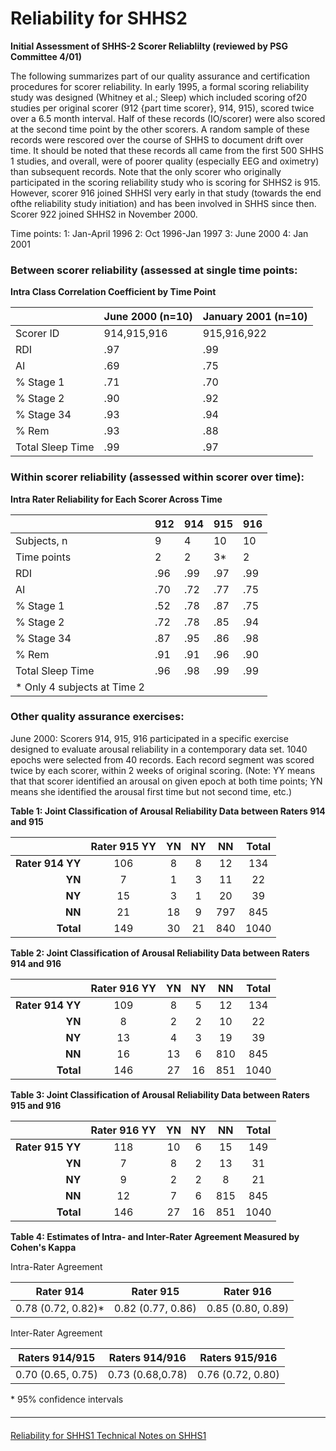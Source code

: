 # Reliability for SHHS2

**Initial Assessment of SHHS-2 Scorer Reliablilty (reviewed by PSG Committee 4/01)**

The following summarizes part of our quality assurance and certification procedures for scorer
reliability. In early 1995, a formal scoring reliability study was designed (Whitney et al.; Sleep)
which included scoring of20 studies per original scorer (912 {part time scorer}, 914, 915),
scored twice over a 6.5 month interval. Half of these records (IO/scorer) were also scored at the
second time point by the other scorers. A random sample of these records were rescored over the
course of SHHS to document drift over time. It should be noted that these records all came from
the first 500 SHHS 1 studies, and overall, were of poorer quality (especially EEG and oximetry)
than subsequent records. Note that the only scorer who originally participated in the scoring
reliability study who is scoring for SHHS2 is 915. However, scorer 916 joined SHHSI very early
in that study (towards the end ofthe reliability study initiation) and has been involved in SHHS
since then. Scorer 922 joined SHHS2 in November 2000.


Time points:
1: Jan-April 1996
2: Oct 1996-Jan 1997
3: June 2000
4: Jan 2001

### Between scorer reliability (assessed at single time points:

**Intra Class Correlation Coefficient by Time Point**

|                     |  June 2000 (n=10)  |  January 2001 (n=10)  |
| ------------------- |:------------------ |:--------------------- |
|  Scorer ID          |  914,915,916       |  915,916,922          |
|  RDI                |  .97               |  .99                  |
|  AI                 |  .69               |  .75                  |
|  % Stage 1          |  .71               |  .70                  |
|  % Stage 2          |  .90               |  .92                  |
|  % Stage 34         |  .93               |  .94                  |
|  % Rem              |  .93               |  .88                  |
|  Total Sleep Time   |  .99               |  .97                  |


### Within scorer reliability (assessed within scorer over time):

**Intra Rater Reliability for Each Scorer Across Time**

|                              |  912  |  914  |  915  |  916  |
| ---------------------------- |:----- |:----- |:----- |:----- |
|  Subjects, n                 |   9   |   4   |  10   |  10   |
|  Time points                 |   2   |   2   |   3*  |   2   |
|  RDI                         |  .96  |  .99  |  .97  |  .99  |
|  AI                          |  .70  |  .72  |  .77  |  .75  |
|  % Stage 1                   |  .52  |  .78  |  .87  |  .75  |
|  % Stage 2                   |  .72  |  .78  |  .85  |  .94  |
|  % Stage 34                  |  .87  |  .95  |  .86  |  .98  |
|  % Rem                       |  .91  |  .91  |  .96  |  .90  |
|  Total Sleep Time            |  .96  |  .98  |  .99  |  .99  |
| \* Only 4 subjects at Time 2 |       |       |       |       |



### Other quality assurance exercises:
June 2000: Scorers 914, 915, 916 participated in a specific exercise designed to evaluate arousal
reliability in a contemporary data set. 1040 epochs were selected from 40 records. Each record
segment was scored twice by each scorer, within 2 weeks of original scoring. (Note: YY means
that that scorer identified an arousal on given epoch at both time points; YN means she identified
the arousal first time but not second time, etc.)


**Table 1: Joint Classification of Arousal Reliability Data between Raters 914 and 915**

|                     | Rater 915  YY  |   YN  |  NY  |  NN   |  Total |
| -------------------:|:--------------:|:-----:|:----:|:-----:|:------:|
|  **Rater 914  YY**  |       106      |    8  |   8  |   12  |   134  |
|             **YN**  |         7      |    1  |   3  |   11  |    22  |
|             **NY**  |        15      |    3  |   1  |   20  |    39  |
|             **NN**  |        21      |   18  |   9  |  797  |   845  |
|          **Total**  |       149      |   30  |  21  |  840  |  1040  |

**Table 2: Joint Classification of Arousal Reliability Data between Raters 914 and 916**

|                     | Rater 916  YY  |   YN  |  NY  |  NN   |  Total |
| -------------------:|:--------------:|:-----:|:----:|:-----:|:------:|
|  **Rater 914  YY**  |       109      |    8  |   5  |   12  |   134  |
|             **YN**  |         8      |    2  |   2  |   10  |    22  |
|             **NY**  |        13      |    4  |   3  |   19  |    39  |
|             **NN**  |        16      |   13  |   6  |  810  |   845  |
|          **Total**  |       146      |   27  |  16  |  851  |  1040  |

**Table 3: Joint Classification of Arousal Reliability Data between Raters 915 and 916**

|                     | Rater 916  YY  |   YN  |  NY  |  NN   |  Total |
| -------------------:|:--------------:|:-----:|:----:|:-----:|:------:|
|  **Rater 915  YY**  |       118      |   10  |   6  |   15  |   149  |
|             **YN**  |         7      |    8  |   2  |   13  |    31  |
|             **NY**  |         9      |    2  |   2  |    8  |    21  |
|             **NN**  |        12      |    7  |   6  |  815  |   845  |
|          **Total**  |       146      |   27  |  16  |  851  |  1040  |

**Table 4: Estimates of Intra- and Inter-Rater Agreement Measured by Cohen's Kappa**

Intra-Rater Agreement

|       Rater 914      |       Rater 915     |       Rater 916     |
|:--------------------:|:-------------------:|:-------------------:|
|  0.78 (0.72, 0.82)*  |  0.82 (0.77, 0.86)  |  0.85 (0.80, 0.89)  |


Inter-Rater Agreement

|   Raters 914/915    |   Raters 914/916   |   Raters 915/916    |
|:-------------------:|:------------------:|:-------------------:|
|  0.70 (0.65, 0.75)  |  0.73 (0.68,0.78)  |  0.76 (0.72, 0.80)  |

\* 95% confidence intervals

<hr class="soften" style="margin-top: 20px;margin-bottom: 20px;"/>

<div class="center">
<div class="btn-group">
  <a href=":pages_path:/3-reliability-shhs1.md" class="btn btn-default">
    <span class="glyphicon glyphicon-chevron-left"></span>
    Reliability for SHHS1
  </a>

  <a href=":pages_path:/4-equipment-shhs1.md" class="btn btn-success">
    Technical Notes on SHHS1
    <span class="glyphicon glyphicon-chevron-right"></span>
  </a>
</div>
</div>
